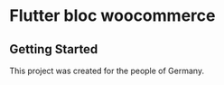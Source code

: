 # Flutter bloc woocommerce

## Getting Started

This project was created for the people of Germany.

